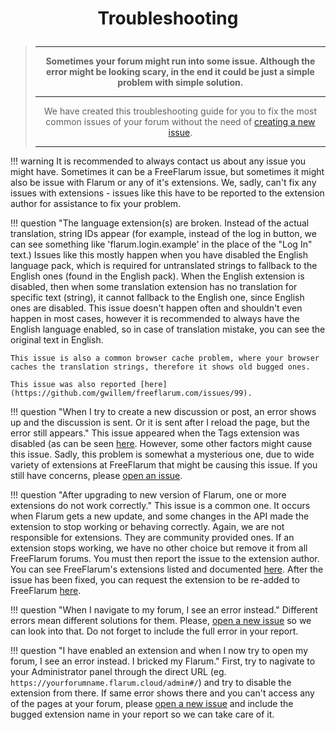 # <p align="center">Troubleshooting</p>

> ---
> **<p align="center">Sometimes your forum might run into some issue. Although the error might be looking scary, in the end it could be just a simple problem with simple solution.</p>**
>
> ---
> <p align="center">We have created this troubleshooting guide for you to fix the most common issues of your forum without the need of <a href="https://github.com/gwillem/freeflarum.com/issues">creating a new issue</a>.</p>
>
> ---

!!! warning
    It is recommended to always contact us about any issue you might have. Sometimes it can be a FreeFlarum issue, but sometimes it might also be issue with Flarum or any of it's extensions. 
    We, sadly, can't fix any issues with extensions - issues like this have to be reported to the extension author for assistance to fix 
    your problem.
    
!!! question "The language extension(s) are broken. Instead of the actual translation, string IDs appear (for example, instead of the log in button, we can see something like 'flarum.login.example' in the place of the "Log In" text.)
    Issues like this mostly happen when you have disabled the English language pack, which is required for untranslated strings to fallback to the English ones (found in the English pack). When the English extension is disabled,
    then when some translation extension has no translation for specific text (string), it cannot fallback to the English one, since English ones are disabled.
    This issue doesn't happen often and shouldn't even happen in most cases, however it is recommended to always have the English language enabled, so in case of translation mistake, you can see the original text in English.
    
    This issue is also a common browser cache problem, where your browser caches the translation strings, therefore it shows old bugged ones.
    
    This issue was also reported [here](https://github.com/gwillem/freeflarum.com/issues/99).
    
!!! question "When I try to create a new discussion or post, an error shows up and the discussion is sent. Or it is sent after I reload the page, but the error still appears."
    This issue appeared when the Tags extension was disabled (as can be seen [here](https://github.com/gwillem/freeflarum.com/issues/102). However, some other factors might cause this issue.
    Sadly, this problem is somewhat a mysterious one, due to wide variety of extensions at FreeFlarum that might be causing this issue. If you still have concerns, please [open an issue](https://github.com/gwillem/freeflarum.com/issues).
    
!!! question "After upgrading to new version of Flarum, one or more extensions do not work correctly."
    This issue is a common one. It occurs when Flarum gets a new update, and some changes in the API made the extension to stop working or behaving correctly.
    Again, we are not responsible for extensions. They are community provided ones. If an extension stops working, we have no other choice but remove it from all FreeFlarum forums.
    You must then report the issue to the extension author. You can see FreeFlarum's extensions listed and documented [here](https://www.freeflarum.com/docs/howto/extensions/Analytics/).
    After the issue has been fixed, you can request the extension to be re-added to FreeFlarum [here](https://github.com/gwillem/freeflarum.com/issues).
    
!!! question "When I navigate to my forum, I see an error instead."
    Different errors mean different solutions for them. Please, [open a new issue](https://github.com/gwillem/freeflarum.com/issues) so we can look into that.
    Do not forget to include the full error in your report.
    
!!! question "I have enabled an extension and when I now try to open my forum, I see an error instead. I bricked my Flarum."
    First, try to nagivate to your Administrator panel through the direct URL (eg. `https://yourforumname.flarum.cloud/admin#/`) and try to disable the extension from there.
    If same error shows there and you can't access any of the pages at your forum, please [open a new issue](https://github.com/gwillem/freeflarum.com/issues) and include the bugged extension name in your
    report so we can take care of it.
